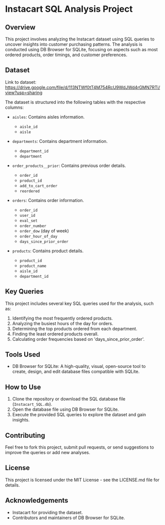 
# Instacart SQL Analysis Project

## Overview
This project involves analyzing the Instacart dataset using SQL queries to uncover insights into customer purchasing patterns. The analysis is conducted using DB Browser for SQLite, focusing on aspects such as most ordered products, order timings, and customer preferences.

## Dataset
Link to dataset: https://drive.google.com/file/d/113NTWf0tT4M754RcU9WdJWd4rGMN7RTi/view?usp=sharing

The dataset is structured into the following tables with the respective columns:

- `aisles`: Contains aisles information.
  - `aisle_id`
  - `aisle`

- `departments`: Contains department information.
  - `department_id`
  - `department`

- `order_products__prior`: Contains previous order details.
  - `order_id`
  - `product_id`
  - `add_to_cart_order`
  - `reordered`

- `orders`: Contains order information.
  - `order_id`
  - `user_id`
  - `eval_set`
  - `order_number`
  - `order_dow` (day of week)
  - `order_hour_of_day`
  - `days_since_prior_order`

- `products`: Contains product details.
  - `product_id`
  - `product_name`
  - `aisle_id`
  - `department_id`

## Key Queries
This project includes several key SQL queries used for the analysis, such as:

1. Identifying the most frequently ordered products.
2. Analyzing the busiest hours of the day for orders.
3. Determining the top products ordered from each department.
4. Finding the least ordered products overall.
5. Calculating order frequencies based on 'days_since_prior_order'.

## Tools Used
- DB Browser for SQLite: A high-quality, visual, open-source tool to create, design, and edit database files compatible with SQLite.

## How to Use
1. Clone the repository or download the SQL database file (`Instacart_SQL.db`).
2. Open the database file using DB Browser for SQLite.
3. Execute the provided SQL queries to explore the dataset and gain insights.

## Contributing
Feel free to fork this project, submit pull requests, or send suggestions to improve the queries or add new analyses.

## License
This project is licensed under the MIT License - see the LICENSE.md file for details.

## Acknowledgements
- Instacart for providing the dataset.
- Contributors and maintainers of DB Browser for SQLite.
